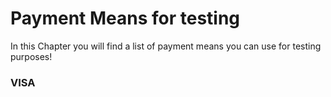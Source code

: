 # Payment Means for testing

In this Chapter you will find a list of payment means you can use for testing purposes!

### <span id="visa-cards"><a name="pm-visa"></a> VISA</span>
<div id="visa-cards-hider" style="display:none;">
  <table class="table table-striped table-hover">
    <thead>
      <tr>
        <th>Card Number</th>
        <th class="text-center">Test-case</th>
      </tr>
    </thead>
    <tbody>
      <tr>
        <td>1234567890123456</td>
        <td class="text-center">THIS IS NOT A TESTCARD!</td>
      </tr>
    </tbody>
  </table>
</div>
